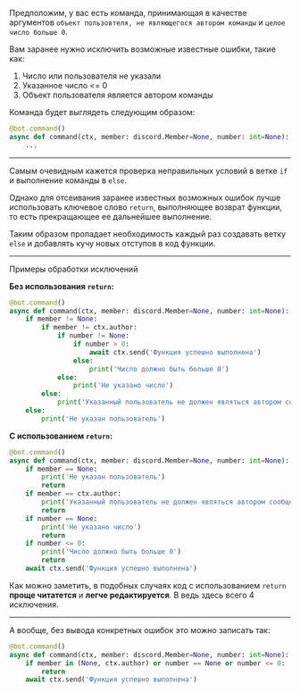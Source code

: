 Предположим, у вас есть команда, принимающая в качестве аргументов `объект пользовтеля, не являющегося автором команды` и `целое число больше 0`.

Вам заранее нужно исключить возможные известные ошибки, такие как:

1. Число или пользователя не указали
2. Указанное число <= 0
3. Объект пользователя является автором команды

Команда будет выглядеть следующим образом:
```py
@bot.command()
async def command(ctx, member: discord.Member=None, number: int=None):
    ...
```

---

Самым очевидным кажется проверка неправильных условий в ветке `if` и выполнение команды в `else`.

Однако для отсеивания заранее известных возможных ошибок лучше использовать ключевое слово `return`, выполняющее возврат функции, то есть прекращающее ее дальнейшее выполнение. 

Таким образом пропадает необходимость каждый раз создавать ветку `else` и добавлять кучу новых отступов в код функции.

---

Примеры обработки исключений

**Без использования `return`:**
```py
@bot.command()
async def command(ctx, member: discord.Member=None, number: int=None):
	if member != None:
		if member != ctx.author:
			if number != None:
				if number > 0:
					await ctx.send('Функция успешно выполнена')
				else:
					print('Число должно быть больше 0')
			else:
				print('Не указано число')
		else:
			print('Указанный пользователь не должен являться автором сообщения')
	else:
		print('Не указан пользователь')
```

**С использованием `return`:**
```py
@bot.command()
async def command(ctx, member: discord.Member=None, number: int=None):
	if member == None:
		print('Не указан пользователь')
		return
	if member == ctx.author:
		print('Указанный пользователь не должен являться автором сообщения')
		return
	if number == None:
		print('Не указано число')
		return
	if number <= 0:
		print('Число должно быть больше 0')
		return
	await ctx.send('Функция успешно выполнена')	
```

Как можно заметить, в подобных случаях код с использованием `return` **проще читатется** и **легче редактируется**. В ведь здесь всего 4 исключения.

---

А вообще, без вывода конкретных ошибок это можно записать так:
```py
@bot.command()
async def command(ctx, member: discord.Member=None, number: int=None):
	if member in (None, ctx.author) or number == None or number <= 0:
		return
	await ctx.send('Функция успешно выполнена')	
```
